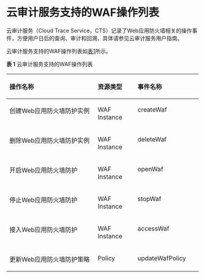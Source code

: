 # 云审计服务支持的WAF操作列表<a name="waf_01_0059"></a>

云审计服务（Cloud Trace Service，CTS）记录了Web应用防火墙相关的操作事件，方便用户日后的查询、审计和回溯，具体请参见云审计服务用户指南。

云审计服务支持的WAF操作列表如[表1](#table5821116193525)所示。

**表 1**  云审计服务支持的WAF操作列表

<a name="table5821116193525"></a>
<table><thead align="left"><tr id="zh-cn_topic_0110861280_row5331520193525"><th class="cellrowborder" valign="top" width="45.93%" id="mcps1.2.4.1.1"><p id="zh-cn_topic_0110861280_p1074968493525"><a name="zh-cn_topic_0110861280_p1074968493525"></a><a name="zh-cn_topic_0110861280_p1074968493525"></a>操作名称</p>
</th>
<th class="cellrowborder" valign="top" width="20.74%" id="mcps1.2.4.1.2"><p id="zh-cn_topic_0110861280_p6541807593525"><a name="zh-cn_topic_0110861280_p6541807593525"></a><a name="zh-cn_topic_0110861280_p6541807593525"></a>资源类型</p>
</th>
<th class="cellrowborder" valign="top" width="33.33%" id="mcps1.2.4.1.3"><p id="zh-cn_topic_0110861280_p6437271493525"><a name="zh-cn_topic_0110861280_p6437271493525"></a><a name="zh-cn_topic_0110861280_p6437271493525"></a>事件名称</p>
</th>
</tr>
</thead>
<tbody><tr id="zh-cn_topic_0110861280_row57394824144948"><td class="cellrowborder" valign="top" width="45.93%" headers="mcps1.2.4.1.1 "><p id="zh-cn_topic_0110861280_p18469135144948"><a name="zh-cn_topic_0110861280_p18469135144948"></a><a name="zh-cn_topic_0110861280_p18469135144948"></a>创建Web应用防火墙防护实例</p>
</td>
<td class="cellrowborder" valign="top" width="20.74%" headers="mcps1.2.4.1.2 "><p id="zh-cn_topic_0110861280_p19604987144948"><a name="zh-cn_topic_0110861280_p19604987144948"></a><a name="zh-cn_topic_0110861280_p19604987144948"></a>WAF Instance</p>
</td>
<td class="cellrowborder" valign="top" width="33.33%" headers="mcps1.2.4.1.3 "><p id="zh-cn_topic_0110861280_p44500148144948"><a name="zh-cn_topic_0110861280_p44500148144948"></a><a name="zh-cn_topic_0110861280_p44500148144948"></a>createWaf</p>
</td>
</tr>
<tr id="zh-cn_topic_0110861280_row37389779145024"><td class="cellrowborder" valign="top" width="45.93%" headers="mcps1.2.4.1.1 "><p id="zh-cn_topic_0110861280_p8673288145024"><a name="zh-cn_topic_0110861280_p8673288145024"></a><a name="zh-cn_topic_0110861280_p8673288145024"></a>删除Web应用防火墙防护实例</p>
</td>
<td class="cellrowborder" valign="top" width="20.74%" headers="mcps1.2.4.1.2 "><p id="zh-cn_topic_0110861280_p31447750145024"><a name="zh-cn_topic_0110861280_p31447750145024"></a><a name="zh-cn_topic_0110861280_p31447750145024"></a>WAF Instance</p>
</td>
<td class="cellrowborder" valign="top" width="33.33%" headers="mcps1.2.4.1.3 "><p id="zh-cn_topic_0110861280_p64239796145024"><a name="zh-cn_topic_0110861280_p64239796145024"></a><a name="zh-cn_topic_0110861280_p64239796145024"></a>deleteWaf</p>
</td>
</tr>
<tr id="zh-cn_topic_0110861280_row4248352193525"><td class="cellrowborder" valign="top" width="45.93%" headers="mcps1.2.4.1.1 "><p id="zh-cn_topic_0110861280_p1861315293525"><a name="zh-cn_topic_0110861280_p1861315293525"></a><a name="zh-cn_topic_0110861280_p1861315293525"></a>开启Web应用防火墙防护</p>
</td>
<td class="cellrowborder" valign="top" width="20.74%" headers="mcps1.2.4.1.2 "><p id="zh-cn_topic_0110861280_p3127033293525"><a name="zh-cn_topic_0110861280_p3127033293525"></a><a name="zh-cn_topic_0110861280_p3127033293525"></a>WAF Instance</p>
</td>
<td class="cellrowborder" valign="top" width="33.33%" headers="mcps1.2.4.1.3 "><p id="zh-cn_topic_0110861280_p6501217293729"><a name="zh-cn_topic_0110861280_p6501217293729"></a><a name="zh-cn_topic_0110861280_p6501217293729"></a>openWaf</p>
</td>
</tr>
<tr id="zh-cn_topic_0110861280_row4616713393525"><td class="cellrowborder" valign="top" width="45.93%" headers="mcps1.2.4.1.1 "><p id="zh-cn_topic_0110861280_p4855028793525"><a name="zh-cn_topic_0110861280_p4855028793525"></a><a name="zh-cn_topic_0110861280_p4855028793525"></a>停止Web应用防火墙防护</p>
</td>
<td class="cellrowborder" valign="top" width="20.74%" headers="mcps1.2.4.1.2 "><p id="zh-cn_topic_0110861280_p4025916193525"><a name="zh-cn_topic_0110861280_p4025916193525"></a><a name="zh-cn_topic_0110861280_p4025916193525"></a>WAF Instance</p>
</td>
<td class="cellrowborder" valign="top" width="33.33%" headers="mcps1.2.4.1.3 "><p id="zh-cn_topic_0110861280_p3976662893525"><a name="zh-cn_topic_0110861280_p3976662893525"></a><a name="zh-cn_topic_0110861280_p3976662893525"></a>stopWaf</p>
</td>
</tr>
<tr id="zh-cn_topic_0110861280_row546871714510"><td class="cellrowborder" valign="top" width="45.93%" headers="mcps1.2.4.1.1 "><p id="zh-cn_topic_0110861280_p4031292414510"><a name="zh-cn_topic_0110861280_p4031292414510"></a><a name="zh-cn_topic_0110861280_p4031292414510"></a>接入Web应用防火墙防护</p>
</td>
<td class="cellrowborder" valign="top" width="20.74%" headers="mcps1.2.4.1.2 "><p id="zh-cn_topic_0110861280_p4412143614510"><a name="zh-cn_topic_0110861280_p4412143614510"></a><a name="zh-cn_topic_0110861280_p4412143614510"></a>WAF Instance</p>
</td>
<td class="cellrowborder" valign="top" width="33.33%" headers="mcps1.2.4.1.3 "><p id="zh-cn_topic_0110861280_p1706658114510"><a name="zh-cn_topic_0110861280_p1706658114510"></a><a name="zh-cn_topic_0110861280_p1706658114510"></a>accessWaf</p>
</td>
</tr>
<tr id="zh-cn_topic_0110861280_row2235533793525"><td class="cellrowborder" valign="top" width="45.93%" headers="mcps1.2.4.1.1 "><p id="zh-cn_topic_0110861280_p6595189693525"><a name="zh-cn_topic_0110861280_p6595189693525"></a><a name="zh-cn_topic_0110861280_p6595189693525"></a>更新Web应用防火墙防护策略</p>
</td>
<td class="cellrowborder" valign="top" width="20.74%" headers="mcps1.2.4.1.2 "><p id="zh-cn_topic_0110861280_p4050335593525"><a name="zh-cn_topic_0110861280_p4050335593525"></a><a name="zh-cn_topic_0110861280_p4050335593525"></a>Policy</p>
</td>
<td class="cellrowborder" valign="top" width="33.33%" headers="mcps1.2.4.1.3 "><p id="zh-cn_topic_0110861280_p5954633193525"><a name="zh-cn_topic_0110861280_p5954633193525"></a><a name="zh-cn_topic_0110861280_p5954633193525"></a>updateWafPolicy</p>
</td>
</tr>
</tbody>
</table>

